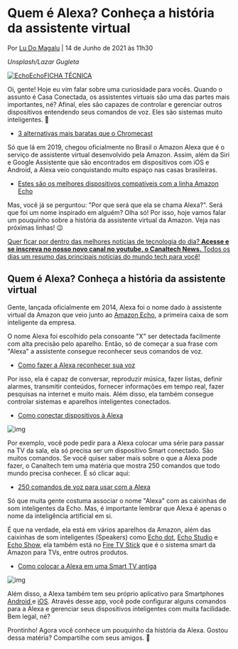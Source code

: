 # Quem é Alexa? Conheça a história da assistente virtual

Por [Lu Do Magalu](https://canaltech.com.br/equipe/lu-do-magalu/) | 14 de Junho de 2021 às 11h30

*Unsplash/Lazar Gugleta*

[![Echo](https://t.ctcdn.com.br/CsU_dIljOrO4jgtH4RHyUjPbViY=/fit-in/100x100/filters:fill(transparent):watermark(wm/prd.png,-32p,center,1,none,15)/i413664.png)EchoFICHA TÉCNICA](https://canaltech.com.br/produto/amazon/echo/)

Oi, gente! Hoje eu vim falar sobre uma curiosidade para vocês. Quando o assunto é Casa Conectada, os assistentes virtuais são uma das partes mais importantes, né? Afinal, eles são capazes de controlar e gerenciar outros dispositivos entendendo seus comandos de voz. Eles são sistemas muito inteligentes. 💙

- [3 alternativas mais baratas que o Chromecast](https://canaltech.com.br/tv/alternativas-mais-baratas-que-o-chromecast/)

Só que lá em 2019, chegou oficialmente no Brasil o Amazon Alexa que é o serviço de assistente virtual desenvolvido pela Amazon. Assim, além da Siri e Google Assistente que são encontrados em dispositivos com iOS e Android, a Alexa veio conquistando muito espaço nas casas brasileiras.

- [Estes são os melhores dispositivos compatíveis com a linha Amazon Echo](https://canaltech.com.br/casa-conectada/estes-sao-os-melhores-dispositivos-compativeis-com-a-linha-amazon-echo-182127/)

Mas, você já se perguntou: "Por que será que ela se chama Alexa?". Será que foi um nome inspirado em alguém? Olha só! Por isso, hoje vamos falar um pouquinho sobre a história da assistente virtual da Amazon. Veja nas próximas linhas! 😉

[Quer ficar por dentro das melhores notícias de tecnologia do dia? **Acesse e se inscreva no nosso novo canal no youtube, o Canaltech News.** Todos os dias um resumo das principais notícias do mundo tech para você!](https://canalte.ch/materia-ctnews)

## Quem é Alexa? Conheça a história da assistente virtual

Gente, lançada oficialmente em 2014, Alexa foi o nome dado à assistente virtual da Amazon que veio junto ao [Amazon Echo](https://canaltech.com.br/produto/amazon/echo-dot-3a-geracao/), a primeira caixa de som inteligente da empresa.

O nome Alexa foi escolhido pela consoante "X" ser detectada facilmente com alta precisão pelo aparelho. Então, só de começar a sua frase com "Alexa" a assistente consegue reconhecer seus comandos de voz.

- [Como fazer a Alexa reconhecer sua voz](https://canaltech.com.br/apps/como-fazer-alexa-reconhecer-sua-voz/)

Por isso, ela é capaz de conversar, reproduzir música, fazer listas, definir alarmes, transmitir conteúdos, fornecer informações em tempo real, fazer pesquisas na internet e muito mais. Além disso, ela também consegue controlar sistemas e aparelhos inteligentes conectados.

- [Como conectar dispositivos à Alexa](https://canaltech.com.br/podcast/porta-101/como-conectar-dispositivos-a-alexa-3502/)

![img](https://t.ctcdn.com.br/hs1yLwQVyN7ipnUxY_lUoUpihvQ=/1024x0/smart/i461868.jpeg)

Por exemplo, você pode pedir para a Alexa colocar uma série para passar na TV da sala, ela só precisa ser um dispositivo Smart conectado. São muitos comandos. Se você quiser saber mais sobre o que a Alexa pode fazer, o Canaltech tem uma matéria que mostra 250 comandos que todo mundo precisa conhecer. É só clicar aqui:

- [250 comandos de voz para usar com a Alexa](https://canaltech.com.br/casa-conectada/amazon-echo-alexa-melhores-comandos-de-voz-151347/)

Só que muita gente costuma associar o nome "Alexa" com as caixinhas de som inteligentes da Echo. Mas, é importante lembrar que Alexa é apenas o nome da inteligência artificial em si.

É que na verdade, ela está em vários aparelhos da Amazon, além das caixinhas de som inteligentes (Speakers) como [Echo dot](https://canaltech.com.br/produto/amazon/echo-dot-3a-geracao/), [Echo Studio](https://canaltech.com.br/produto/amazon/echo-studio/) e [Echo Show](https://canaltech.com.br/produto/amazon/echo-show-5/), ela também está no [Fire TV Stick](https://canaltech.com.br/produto/amazon/fire-tv-stick-lite-2020/) que é o sistema smart da Amazon para TVs, entre outros produtos.

- [Como colocar a Alexa em uma Smart TV antiga](https://canaltech.com.br/casa-conectada/como-colocar-a-alexa-em-uma-smart-tv-antiga/)

![img](https://t.ctcdn.com.br/hFylmezzzcs-F5gGgGUq5GMJQ6k=/660x0/smart/i461974.png)

Além disso, a Alexa também tem seu próprio aplicativo para Smartphones [Android ](https://play.google.com/store/apps/details?id=com.amazon.dee.app&hl=pt_BR&gl=US)e [iOS](https://apps.apple.com/br/app/amazon-alexa/id944011620). Através desse app, você pode configurar alguns comandos para a Alexa e gerenciar seus dispositivos inteligentes com muita facilidade. Bem legal, né?



Prontinho! Agora você conhece um pouquinho da história da Alexa. Gostou dessa matéria? Compartilhe com seus amigos. 🥰